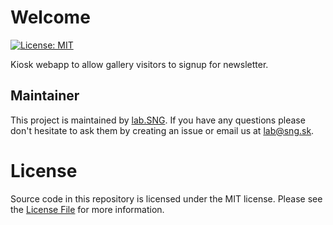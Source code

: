 # Welcome
[![License: MIT](https://img.shields.io/badge/License-MIT-yellow.svg)](https://opensource.org/licenses/MIT)

Kiosk webapp to allow gallery visitors to signup for newsletter.

## Maintainer

This project is maintained by [lab.SNG](http://lab.sng.sk). If you have any questions please don't hesitate to ask them by creating an issue or email us at [lab@sng.sk](mailto:lab@sng.sk).

# License

Source code in this repository is licensed under the MIT license. Please see the [License File](LICENSE) for more information.
